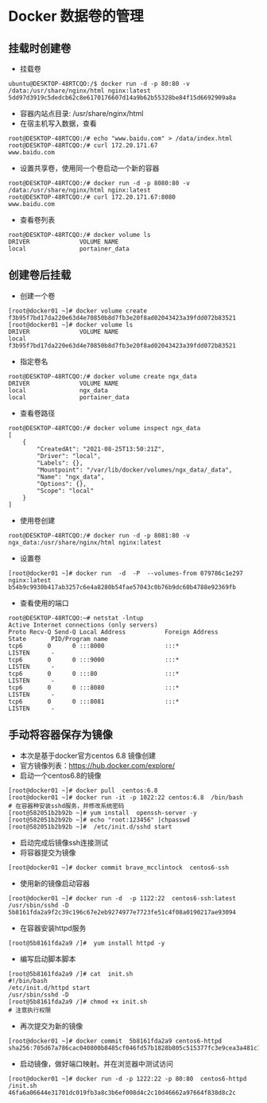 # Docker 数据卷的管理

## 挂载时创建卷

* 挂载卷

```
ubuntu@DESKTOP-48RTCQO:/$ docker run -d -p 80:80 -v /data:/usr/share/nginx/html nginx:latest
5dd97d3919c5dedcb62c8e6170176607d14a9b62b55328be84f15d6692909a8a
```

* 容器内站点目录: /usr/share/nginx/html
* 在宿主机写入数据，查看

```
root@DESKTOP-48RTCQO:/# echo "www.baidu.com" > /data/index.html
root@DESKTOP-48RTCQO:/# curl 172.20.171.67
www.baidu.com
```

* 设置共享卷，使用同一个卷启动一个新的容器

```
root@DESKTOP-48RTCQO:/# docker run -d -p 8080:80 -v /data:/usr/share/nginx/html nginx:latest
root@DESKTOP-48RTCQO:/# curl 172.20.171.67:8080
www.baidu.com
```

* 查看卷列表

```
root@DESKTOP-48RTCQO:/# docker volume ls
DRIVER              VOLUME NAME
local               portainer_data
```

## 创建卷后挂载

* 创建一个卷

```
[root@docker01 ~]# docker volume create 
f3b95f7bd17da220e63d4e70850b8d7fb3e20f8ad02043423a39fdd072b83521
[root@docker01 ~]# docker volume ls 
DRIVER              VOLUME NAME
local               f3b95f7bd17da220e63d4e70850b8d7fb3e20f8ad02043423a39fdd072b83521
```

* 指定卷名

```
root@DESKTOP-48RTCQO:/# docker volume create ngx_data
DRIVER              VOLUME NAME
local               ngx_data
local               portainer_data
```

* 查看卷路径

```
root@DESKTOP-48RTCQO:/# docker volume inspect ngx_data
[
    {
        "CreatedAt": "2021-08-25T13:50:21Z",
        "Driver": "local",
        "Labels": {},
        "Mountpoint": "/var/lib/docker/volumes/ngx_data/_data",
        "Name": "ngx_data",
        "Options": {},
        "Scope": "local"
    }
]
```

* 使用卷创建

```
root@DESKTOP-48RTCQO:/# docker run -d -p 8081:80 -v ngx_data:/usr/share/nginx/html nginx:latest
```

* 设置卷

```
[root@docker01 ~]# docker run  -d  -P  --volumes-from 079786c1e297 nginx:latest 
b54b9c9930b417ab3257c6e4a8280b54fae57043c0b76b9dc60b4788e92369fb
```

* 查看使用的端口

```
root@DESKTOP-48RTCQO:~# netstat -lntup
Active Internet connections (only servers)
Proto Recv-Q Send-Q Local Address           Foreign Address         State       PID/Program name
tcp6       0      0 :::8000                 :::*                    LISTEN      -
tcp6       0      0 :::9000                 :::*                    LISTEN      -
tcp6       0      0 :::80                   :::*                    LISTEN      -
tcp6       0      0 :::8080                 :::*                    LISTEN      -
tcp6       0      0 :::8081                 :::*                    LISTEN      -
```

## 手动将容器保存为镜像

* 本次是基于docker官方centos 6.8 镜像创建
* 官方镜像列表：https://hub.docker.com/explore/
* 启动一个centos6.8的镜像

```
[root@docker01 ~]# docker pull  centos:6.8
[root@docker01 ~]# docker run -it -p 1022:22 centos:6.8  /bin/bash
# 在容器种安装sshd服务，并修改系统密码
[root@582051b2b92b ~]# yum install  openssh-server -y 
[root@582051b2b92b ~]# echo "root:123456" |chpasswd
[root@582051b2b92b ~]#  /etc/init.d/sshd start
```

* 启动完成后镜像ssh连接测试
* 将容器提交为镜像

```
[root@docker01 ~]# docker commit brave_mcclintock  centos6-ssh
```

* 使用新的镜像启动容器

```
[root@docker01 ~]# docker run -d  -p 1122:22  centos6-ssh:latest  /usr/sbin/sshd -D 
5b8161fda2a9f2c39c196c67e2eb9274977e7723fe51c4f08a0190217ae93094
```

* 在容器安装httpd服务

```
[root@5b8161fda2a9 /]#  yum install httpd -y
```

* 编写启动脚本脚本

```
[root@5b8161fda2a9 /]# cat  init.sh 
#!/bin/bash 
/etc/init.d/httpd start 
/usr/sbin/sshd -D
[root@5b8161fda2a9 /]# chmod +x init.sh 
# 注意执行权限
```

* 再次提交为新的镜像

```
[root@docker01 ~]# docker commit  5b8161fda2a9 centos6-httpd 
sha256:705d67a786cac040800b8485cf046fd57b1828b805c515377fc3e9cea3a481c1
```

* 启动镜像，做好端口映射。并在浏览器中测试访问

```
[root@docker01 ~]# docker run -d -p 1222:22 -p 80:80  centos6-httpd /init.sh 
46fa6a06644e31701dc019fb3a8c3b6ef008d4c2c10d46662a97664f838d8c2c
```